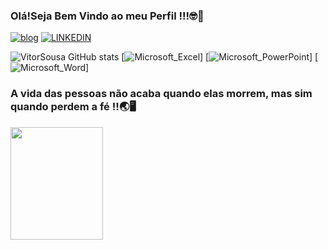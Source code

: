 ### Olá!Seja Bem Vindo ao meu Perfil !!!🤓👋

[![blog](https://img.shields.io/badge/Instagram-E4405F?style=for-the-badge&logo=instagram&logoColor=white)](https://www.instagram.com/vitor.sousag21/)
[![LINKEDIN](https://img.shields.io/badge/LinkedIn-0077B5?style=for-the-badge&logo=linkedin&logoColor=white)](https://www.linkedin.com/in/vittor-sousa-205943239/)

![VitorSousa GitHub stats](https://github-readme-stats.vercel.app/api?username=VitorSousa&show_icons=true&theme=radical)
[![Microsoft_Excel](https://img.shields.io/badge/Microsoft_Excel-217346?style=for-the-badge&logo=microsoft-excel&logoColor=white)]
[![Microsoft_PowerPoint](https://img.shields.io/badge/Microsoft_PowerPoint-B7472A?style=for-the-badge&logo=microsoft-powerpoint&logoColor=white)]
[![Microsoft_Word](https://img.shields.io/badge/Microsoft_Word-2B579A?style=for-the-badge&logo=microsoft-word&logoColor=white)]

### A vida das pessoas não acaba quando elas morrem, mas sim quando perdem a fé ‼️🌏🖥️


<img align="center" width="148" height="180" src="https://media1.tenor.com/images/68e8337fb4eb7e40645d832c64762a8b/tenor.gif?itemid=19443613">
